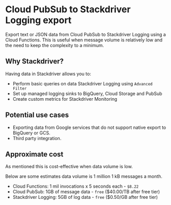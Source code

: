 # Cloud PubSub to Stackdriver Logging export
Export text or JSON data from Cloud PubSub to Stackdriver Logging using a Cloud Functions. This is useful when message volume is relatively low and the need to keep the complexity to a minimum.

## Why Stackdriver?

Having data in Stackdriver allows you to:
* Perform basic queries on data Stackdriver Logging using `Advanced Filter`
* Set up managed logging sinks to BigQuery, Cloud Storage and PubSub
* Create custom metrics for Stackdriver Monitoring

## Potential use cases
* Exporting data from Google services that do not support native export to BigQuery or GCS.
* Third party integration.

## Approximate cost
As mentioned this is cost-effective when data volume is low.

Below are some estimates data volume is 1 million 1 kB messages a month.
* Cloud Functions: 1 mil invocations x 5 seconds each - `$8.22`
* Cloud PubSub: 1GB of message data - `free` ($40.00/TB after free tier)
* Stackdriver Logging: 5GB of log data - `free` ($0.50/GB after free tier)